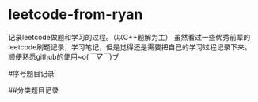# leetcode-from-ryan

记录leetcode做题和学习的过程。（以C++题解为主）
虽然看过一些优秀前辈的leetcode刷题记录，学习笔记，但是觉得还是需要把自己的学习过程记录下来。
顺便熟悉github的使用~o(*￣▽￣*)ブ


#序号题目记录

##分类题目记录
